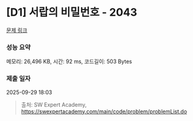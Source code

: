 # [D1] 서랍의 비밀번호 - 2043 

[문제 링크](https://swexpertacademy.com/main/code/problem/problemDetail.do?contestProbId=AV5QJ_8KAx8DFAUq) 

### 성능 요약

메모리: 26,496 KB, 시간: 92 ms, 코드길이: 503 Bytes

### 제출 일자

2025-09-29 18:03



> 출처: SW Expert Academy, https://swexpertacademy.com/main/code/problem/problemList.do